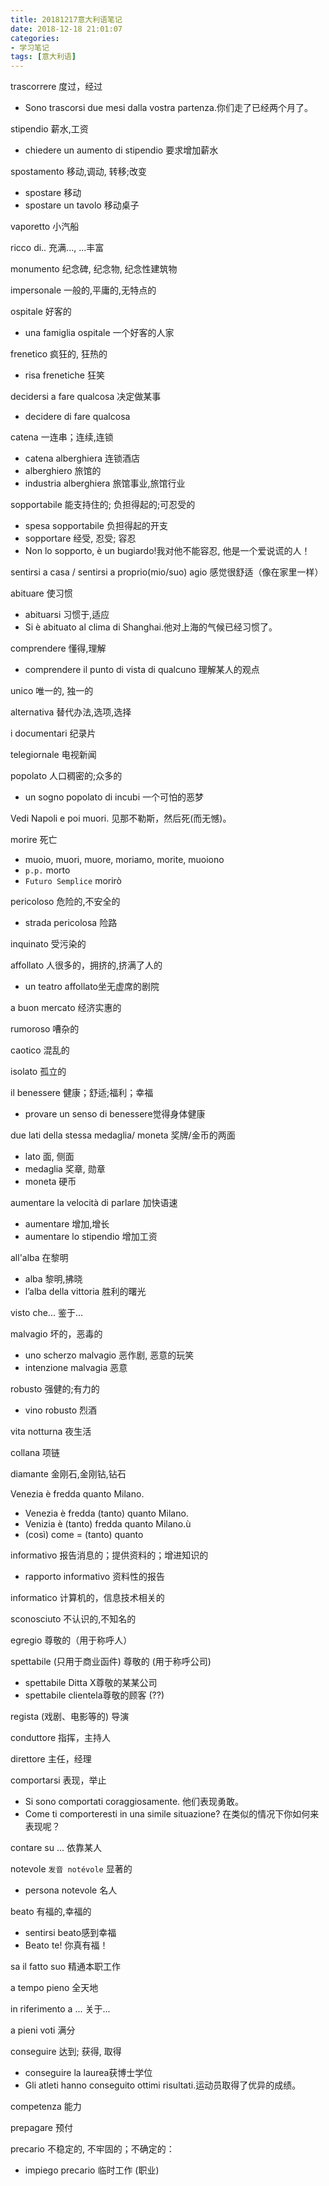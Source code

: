 ```yaml
---
title: 20181217意大利语笔记
date: 2018-12-18 21:01:07
categories:
- 学习笔记
tags: [意大利语]
---
```


trascorrere 度过，经过

+ Sono trascorsi due mesi dalla vostra partenza.你们走了已经两个月了。

stipendio 薪水,工资

+ chiedere un aumento di stipendio 要求增加薪水

spostamento 移动,调动, 转移;改变

+ spostare 移动
+ spostare un tavolo 移动桌子

vaporetto 小汽船

ricco di.. 充满..., ...丰富

monumento 纪念碑, 纪念物, 纪念性建筑物

impersonale 一般的,平庸的,无特点的

ospitale 好客的

+ una famiglia ospitale 一个好客的人家

frenetico 疯狂的, 狂热的

+ risa frenetiche 狂笑

decidersi a fare qualcosa 决定做某事

+ decidere di fare qualcosa

<!-- more -->

catena 一连串；连续,连锁

+ catena alberghiera 连锁酒店
+ alberghiero 旅馆的
+ industria alberghiera 旅馆事业,旅馆行业

sopportabile 能支持住的; 负担得起的;可忍受的

+ spesa sopportabile 负担得起的开支
+ sopportare 经受, 忍受; 容忍
+ Non lo sopporto, è un bugiardo!我对他不能容忍, 他是一个爱说谎的人！

sentirsi a casa / sentirsi a proprio(mio/suo) agio 感觉很舒适（像在家里一样）

abituare 使习惯

+ abituarsi 习惯于,适应
+ Si è abituato al clima di Shanghai.他对上海的气候已经习惯了。

comprendere 懂得,理解

+ comprendere il punto di vista di qualcuno 理解某人的观点

unico 唯一的, 独一的

alternativa 替代办法,选项,选择

i documentari 纪录片

telegiornale 电视新闻

popolato 人口稠密的;众多的

+ un sogno popolato di incubi 一个可怕的恶梦

Vedi Napoli e poi muori. 见那不勒斯，然后死(而无憾)。

morire 死亡

+ muoio, muori, muore, moriamo, morite, muoiono
+ `p.p.` morto
+ `Futuro Semplice` morirò

pericoloso 危险的,不安全的

+ strada pericolosa 险路

inquinato 受污染的

affollato 人很多的，拥挤的,挤满了人的

+ un teatro affollato坐无虚席的剧院

a buon mercato 经济实惠的

rumoroso 嘈杂的

caotico 混乱的

isolato 孤立的

il benessere 健康；舒适;福利；幸福

+ provare un senso di benessere觉得身体健康

due lati della stessa medaglia/ moneta 奖牌/金币的两面

+ lato 面, 侧面
+ medaglia 奖章, 勋章
+ moneta 硬币

aumentare la velocità di parlare 加快语速

+ aumentare 增加,增长
+ aumentare lo stipendio 增加工资

all'alba 在黎明

+ alba 黎明,拂晓
+ l’alba della vittoria 胜利的曙光

visto che... 鉴于...

malvagio 坏的，恶毒的

+ uno scherzo malvagio 恶作剧, 恶意的玩笑
+ intenzione malvagia 恶意

robusto 强健的;有力的

+ vino robusto 烈酒

vita notturna 夜生活

collana 项链

diamante 金刚石,金刚钻,钻石

Venezia è fredda quanto Milano.

+ Venezia è fredda (tanto) quanto Milano.
+ Venizia è (tanto) fredda quanto Milano.ù
+ (così) come = (tanto) quanto

informativo 报告消息的；提供资料的；增进知识的

+ rapporto informativo 资料性的报告

informatico 计算机的，信息技术相关的

sconosciuto 不认识的,不知名的

egregio 尊敬的（用于称呼人）

spettabile (只用于商业函件) 尊敬的 (用于称呼公司)

+ spettabile Ditta X尊敬的某某公司
+ spettabile clientela尊敬的顾客  (??)

regista  (戏剧、电影等的) 导演

conduttore 指挥，主持人

direttore 主任，经理

comportarsi 表现，举止

+ Si sono comportati coraggiosamente. 他们表现勇敢。
+ Come ti comporteresti in una simile situazione? 在类似的情况下你如何来表现呢？

contare su ... 依靠某人

notevole `发音 notévole` 显著的

+ persona notevole 名人


beato 有福的,幸福的

+ sentirsi beato感到幸福
+ Beato te! 你真有福！

sa il fatto suo 精通本职工作

a tempo pieno 全天地

in riferimento a ... 关于...

a pieni voti 满分

conseguire 达到; 获得, 取得

+ conseguire la laurea获博士学位
+ Gli atleti hanno conseguito ottimi risultati.运动员取得了优异的成绩。

competenza 能力

prepagare 预付

precario 不稳定的, 不牢固的；不确定的：

+ impiego precario 临时工作 (职业)
